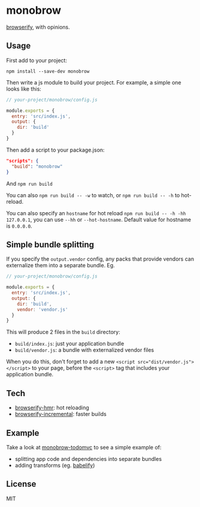 monobrow
====

[browserify](https://github.com/substack/node-browserify), with opinions.

Usage
----

First add to your project:

```
npm install --save-dev monobrow
```

Then write a js module to build your project. For example, a simple one looks like this:

```js
// your-project/monobrow/config.js

module.exports = {
  entry: 'src/index.js',
  output: {
    dir: 'build'
  }
}
```

Then add a script to your package.json:

```json
"scripts": {
  "build": "monobrow"
}
```

And `npm run build`

You can also `npm run build -- -w` to watch, or `npm run build -- -h` to hot-reload.

You can also specify an `hostname` for hot reload `npm run build -- -h -hh 127.0.0.1`, you can use `--hh` or `--hot-hostname`. Default value for hostname is `0.0.0.0`.

Simple bundle splitting
----

If you specify the `output.vendor` config, any packs that provide vendors can externalize them into a separate bundle.  Eg.

```js
// your-project/monobrow/config.js

module.exports = {
  entry: 'src/index.js',
  output: {
    dir: 'build',
    vendor: 'vendor.js'
  }
}
```

This will produce 2 files in the `build` directory:

- `build/index.js`: just your application bundle
- `build/vendor.js`: a bundle with externalized vendor files

When you do this, don't forget to add a new `<script src="dist/vendor.js"></script>` to your page, before the `<script>` tag that includes your application bundle.

Tech
----

- [browserify-hmr](https://github.com/AgentME/browserify-hmr): hot reloading
- [browserify-incremental](https://github.com/jsdf/browserify-incremental): faster builds

Example
----

Take a look at [monobrow-todomvc](https://github.com/joshwnj/monobrow-todomvc) to see a simple example of:

- splitting app code and dependencies into separate bundles
- adding transforms (eg. [babelify](https://github.com/babel/babelify))

License
----

MIT
